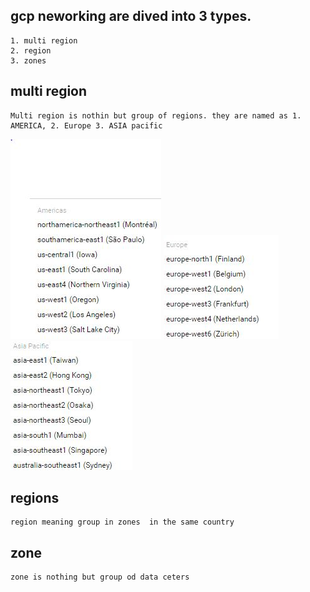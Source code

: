 ## gcp neworking are dived into 3 types.
```
1. multi region
2. region
3. zones
```

## multi region
```
Multi region is nothin but group of regions. they are named as 1. AMERICA, 2. Europe 3. ASIA pacific
```
![](../images/america.JPG)
![](../images/europe.JPG)
![](../images/asiaPacific.JPG)
## regions
```
region meaning group in zones  in the same country
```

## zone
``` 
zone is nothing but group od data ceters